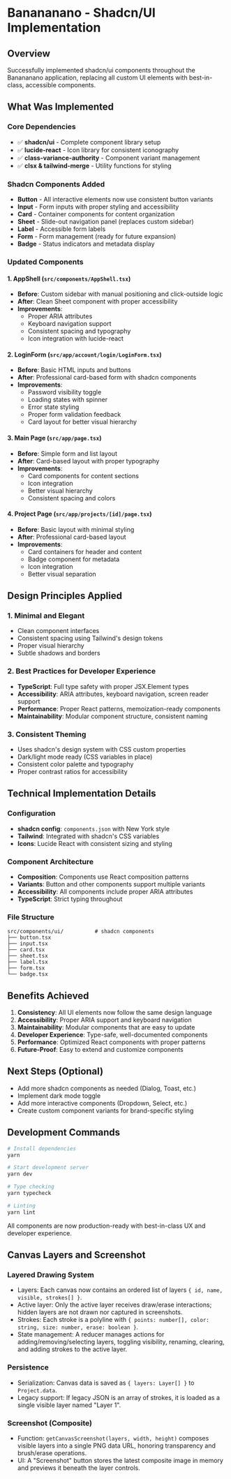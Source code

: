 # Banananano - Shadcn/UI Implementation

## Overview

Successfully implemented shadcn/ui components throughout the Banananano application, replacing all custom UI elements with best-in-class, accessible components.

## What Was Implemented

### Core Dependencies

- ✅ **shadcn/ui** - Complete component library setup
- ✅ **lucide-react** - Icon library for consistent iconography
- ✅ **class-variance-authority** - Component variant management
- ✅ **clsx & tailwind-merge** - Utility functions for styling

### Shadcn Components Added

- **Button** - All interactive elements now use consistent button variants
- **Input** - Form inputs with proper styling and accessibility
- **Card** - Container components for content organization
- **Sheet** - Slide-out navigation panel (replaces custom sidebar)
- **Label** - Accessible form labels
- **Form** - Form management (ready for future expansion)
- **Badge** - Status indicators and metadata display

### Updated Components

#### 1. AppShell (`src/components/AppShell.tsx`)

- **Before**: Custom sidebar with manual positioning and click-outside logic
- **After**: Clean Sheet component with proper accessibility
- **Improvements**:
  - Proper ARIA attributes
  - Keyboard navigation support
  - Consistent spacing and typography
  - Icon integration with lucide-react

#### 2. LoginForm (`src/app/account/login/LoginForm.tsx`)

- **Before**: Basic HTML inputs and buttons
- **After**: Professional card-based form with shadcn components
- **Improvements**:
  - Password visibility toggle
  - Loading states with spinner
  - Error state styling
  - Proper form validation feedback
  - Card layout for better visual hierarchy

#### 3. Main Page (`src/app/page.tsx`)

- **Before**: Simple form and list layout
- **After**: Card-based layout with proper typography
- **Improvements**:
  - Card components for content sections
  - Icon integration
  - Better visual hierarchy
  - Consistent spacing and colors

#### 4. Project Page (`src/app/projects/[id]/page.tsx`)

- **Before**: Basic layout with minimal styling
- **After**: Professional card-based layout
- **Improvements**:
  - Card containers for header and content
  - Badge component for metadata
  - Icon integration
  - Better visual separation

## Design Principles Applied

### 1. Minimal and Elegant

- Clean component interfaces
- Consistent spacing using Tailwind's design tokens
- Proper visual hierarchy
- Subtle shadows and borders

### 2. Best Practices for Developer Experience

- **TypeScript**: Full type safety with proper JSX.Element types
- **Accessibility**: ARIA attributes, keyboard navigation, screen reader support
- **Performance**: Proper React patterns, memoization-ready components
- **Maintainability**: Modular component structure, consistent naming

### 3. Consistent Theming

- Uses shadcn's design system with CSS custom properties
- Dark/light mode ready (CSS variables in place)
- Consistent color palette and typography
- Proper contrast ratios for accessibility

## Technical Implementation Details

### Configuration

- **shadcn config**: `components.json` with New York style
- **Tailwind**: Integrated with shadcn's CSS variables
- **Icons**: Lucide React with consistent sizing and styling

### Component Architecture

- **Composition**: Components use React composition patterns
- **Variants**: Button and other components support multiple variants
- **Accessibility**: All components include proper ARIA attributes
- **TypeScript**: Strict typing throughout

### File Structure

```
src/components/ui/          # shadcn components
├── button.tsx
├── input.tsx
├── card.tsx
├── sheet.tsx
├── label.tsx
├── form.tsx
└── badge.tsx
```

## Benefits Achieved

1. **Consistency**: All UI elements now follow the same design language
2. **Accessibility**: Proper ARIA support and keyboard navigation
3. **Maintainability**: Modular components that are easy to update
4. **Developer Experience**: Type-safe, well-documented components
5. **Performance**: Optimized React components with proper patterns
6. **Future-Proof**: Easy to extend and customize components

## Next Steps (Optional)

- Add more shadcn components as needed (Dialog, Toast, etc.)
- Implement dark mode toggle
- Add more interactive components (Dropdown, Select, etc.)
- Create custom component variants for brand-specific styling

## Development Commands

```bash
# Install dependencies
yarn

# Start development server
yarn dev

# Type checking
yarn typecheck

# Linting
yarn lint
```

All components are now production-ready with best-in-class UX and developer experience.

## Canvas Layers and Screenshot

### Layered Drawing System

- Layers: Each canvas now contains an ordered list of layers `{ id, name, visible, strokes[] }`.
- Active layer: Only the active layer receives draw/erase interactions; hidden layers are not drawn nor captured in screenshots.
- Strokes: Each stroke is a polyline with `{ points: number[], color: string, size: number, erase: boolean }`.
- State management: A reducer manages actions for adding/removing/selecting layers, toggling visibility, renaming, clearing, and adding strokes to the active layer.

### Persistence

- Serialization: Canvas data is saved as `{ layers: Layer[] }` to `Project.data`.
- Legacy support: If legacy JSON is an array of strokes, it is loaded as a single visible layer named "Layer 1".

### Screenshot (Composite)

- Function: `getCanvasScreenshot(layers, width, height)` composes visible layers into a single PNG data URL, honoring transparency and brush/erase operations.
- UI: A "Screenshot" button stores the latest composite image in memory and previews it beneath the layer controls.
